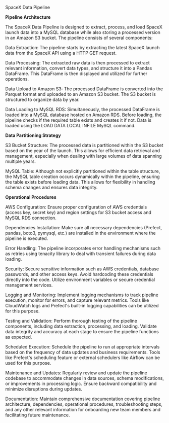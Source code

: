 
SpaceX Data Pipeline

**Pipeline Architecture**

The SpaceX Data Pipeline is designed to extract, process, and load SpaceX launch data into a MySQL database while also storing a processed version in an Amazon S3 bucket. The pipeline consists of several components:

Data Extraction: The pipeline starts by extracting the latest SpaceX launch data from the SpaceX API using a HTTP GET request.

Data Processing: The extracted raw data is then processed to extract relevant information, convert data types, and structure it into a Pandas DataFrame. This DataFrame is then displayed and utilized for further operations.

Data Upload to Amazon S3: The processed DataFrame is converted into the Parquet format and uploaded to an Amazon S3 bucket. The S3 bucket is structured to organize data by year.

Data Loading to MySQL RDS: Simultaneously, the processed DataFrame is loaded into a MySQL database hosted on Amazon RDS. Before loading, the pipeline checks if the required table exists and creates it if not. Data is loaded using the LOAD DATA LOCAL INFILE MySQL command.



**Data Partitioning Strategy**

S3 Bucket Structure: The processed data is partitioned within the S3 bucket based on the year of the launch. This allows for efficient data retrieval and management, especially when dealing with large volumes of data spanning multiple years.

MySQL Table: Although not explicitly partitioned within the table structure, the MySQL table creation occurs dynamically within the pipeline, ensuring the table exists before loading data. This allows for flexibility in handling schema changes and ensures data integrity.



**Operational Procedures**

AWS Configuration: Ensure proper configuration of AWS credentials (access key, secret key) and region settings for S3 bucket access and MySQL RDS connection.

Dependencies Installation: Make sure all necessary dependencies (Prefect, pandas, boto3, pymysql, etc.) are installed in the environment where the pipeline is executed.

Error Handling: The pipeline incorporates error handling mechanisms such as retries using tenacity library to deal with transient failures during data loading.

Security: Secure sensitive information such as AWS credentials, database passwords, and other access keys. Avoid hardcoding these credentials directly into the code. Utilize environment variables or secure credential management services.

Logging and Monitoring: Implement logging mechanisms to track pipeline execution, monitor for errors, and capture relevant metrics. Tools like CloudWatch logs and Prefect's built-in logging capabilities can be utilized for this purpose.

Testing and Validation: Perform thorough testing of the pipeline components, including data extraction, processing, and loading. Validate data integrity and accuracy at each stage to ensure the pipeline functions as expected.

Scheduled Execution: Schedule the pipeline to run at appropriate intervals based on the frequency of data updates and business requirements. Tools like Prefect's scheduling feature or external schedulers like Airflow can be used for this purpose.

Maintenance and Updates: Regularly review and update the pipeline codebase to accommodate changes in data sources, schema modifications, or improvements in processing logic. Ensure backward compatibility and minimize disruptions during updates.

Documentation: Maintain comprehensive documentation covering pipeline architecture, dependencies, operational procedures, troubleshooting steps, and any other relevant information for onboarding new team members and facilitating future maintenance.
